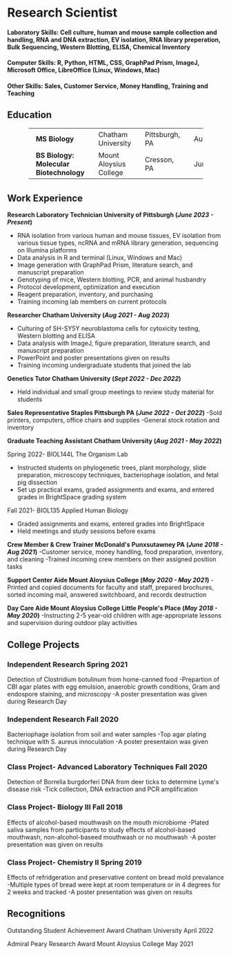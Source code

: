 
# Research Scientist

#### Laboratory Skills: Cell culture, human and mouse sample collection and handling, RNA and DNA extraction, EV isolation, RNA library preperation, Bulk Sequencing, Western Blotting, ELISA, Chemical Inventory

#### Computer Skills: R, Python, HTML, CSS, GraphPad Prism, ImageJ, Microsoft Office, LibreOffice (Linux, Windows, Mac)

#### Other Skills: Sales, Customer Service, Money Handling, Training and Teaching

## Education
<table style="margin: 0 auto; border-collapse: collapse; margin-bottom: 2em; width:80%;">
  <tr>
    <td style="padding: 4px 16px;"> <strong>MS Biology</strong></td>
    <td style="padding: 4px 16px;">Chatham University</td>
    <td style="padding: 4px 16px;">Pittsburgh, PA</td>
    <td style="padding: 4px 16px; white-space: nowrap;">Aug 2023</td>
  </tr>
  <tr>
    <td style="padding: 4px 16px;"> <strong>BS Biology: Molecular Biotechnology</strong></td>
    <td style="padding: 4px 16px;">Mount Aloysius College</td>
    <td style="padding: 4px 16px;">Cresson, PA</td>
    <td style="padding: 4px 16px; white-space: nowrap;">June 2021</td>
  </tr>
</table>

## Work Experience
**Research Laboratory Technician      University of Pittsburgh             (_June 2023 - Present_)**
- RNA isolation from various human and mouse tissues, EV isolation from various tissue types, ncRNA and mRNA library generation, sequencing on Illumina platforms
- Data analysis in R and terminal (Linux, Windows and Mac)
- Image generation with GraphPad Prism, literature search, and manuscript preparation
- Genotyping of mice, Western blotting, PCR, and animal husbandry
- Protocol development, optimization and execution
- Reagent preparation, inventory, and purchasing
- Training incoming lab members on current protocols

**Researcher                            Chatham University                 (_Aug 2021 - Aug 2023_)**
- Culturing of SH-SY5Y neuroblastoma cells for cytoxicity testing, Western blotting and ELISA
- Data analysis with ImageJ, figure preparation, literature search, and manuscript preparation
- PowerPoint and poster presentations given on results
- Training incoming undergraduate students that joined the lab

**Genetics Tutor                       Chatham University                  (_Sept 2022 - Dec 2022_)**
- Held individual and small group meetings to review study material for students

**Sales Representative                Staples Pittsburgh PA                (_June 2022 - Oct 2022_)**
-Sold printers, computers, office chairs and supplies
-General stock rotation and inventory

**Graduate Teaching Assistant           Chatham University                 (_Aug 2021 - May 2022_)**

Spring 2022-   BIOL144L   The Organism Lab
- Instructed students on phylogenetic trees, plant morphology, slide preparation, microscopy techniques, bacteriophage isolation, and fetal pig dissection
- Set up practical exams, graded assignments and exams, and entered grades in BrightSpace grading system

Fall 2021-     BIOL135  Applied Human Biology
- Graded assignments and exams, entered grades into BrightSpace
- Held meetings and study sessions before exams

**Crew Member & Crew Trainer       McDonald's Punxsutawney PA               (_June 2018 - Aug 2021_)**
-Customer service, money handling, food preparation, inventory, and cleaning
-Trained incoming crew members on their assigned position tasks

**Support Center Aide                Mount Aloysius College                 (_May 2020 - May 2021_)**
-Printed and copied documents for faculty and staff, prepared brochures, sorted incoming mail, answered switchboard, and records destruction

**Day Care Aide         Mount Aloysius College Little People's Place        (_May 2018 - May 2020_)**
-Instructing 2-5 year-old children with age-appropriate lessons and supervision during outdoor play activities


## College Projects
### Independent Research                                    Spring 2021
Detection of Clostridium botulinum from home-canned food
-Prepartion of CBI agar plates with egg emulsion, anaerobic growth conditions, Gram and endospore staining, and microscopy
-A poster presentation was given during Research Day 

### Independent Research                                     Fall 2020
Bacteriophage isolation from soil and water samples
-Top agar plating technique with S. aureus innoculation
-A poster presentaion was given during Research Day

### Class Project- Advanced Laboratory Techniques            Fall 2020
Detection of Borrelia burgdorferi DNA from deer ticks to determine Lyme's disease risk
-Tick collection, DNA extraction and PCR amplification

### Class Project- Biology III                               Fall 2018
Effects of alcohol-based mouthwash on the mouth microbiome
-Plated saliva samples from participants to study effects of alcohol-based mouthwash, non-alcohol-baseed mouthwash or no mouthwash
-A poster presentation was given on results

### Class Project- Chemistry II                             Spring 2019
Effects of refridgeration and preservative content on bread mold prevalance
-Multiple types of bread were kept at room temperature or in 4 degrees for 2 weeks and tracked
-A poster presentation was given on results

## Recognitions
Outstanding Student Achievement Award       Chatham University          April 2022

Admiral Peary Research Award                Mount Aloysius College       May 2021
